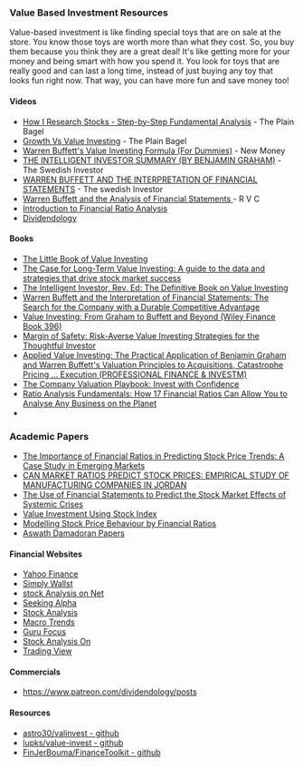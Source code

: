 ### Value Based Investment Resources

Value-based investment is like finding special toys that are on sale at the store. You know those toys are worth more than what they cost. So, you buy them because you think they are a great deal! It's like getting more for your money and being smart with how you spend it. You look for toys that are really good and can last a long time, instead of just buying any toy that looks fun right now. That way, you can have more fun and save money too!


#### Videos
- [How I Research Stocks - Step-by-Step Fundamental Analysis](https://www.youtube.com/watch?v=kXYvRR7gV2E) - The Plain Bagel
- [Growth Vs Value Investing](https://www.youtube.com/watch?v=6sUvcWpPvFE) - The Plain Bagel
- [Warren Buffett's Value Investing Formula (For Dummies)](https://www.youtube.com/watch?v=dWDPMD_rCY0) -  New Money
- [THE INTELLIGENT INVESTOR SUMMARY (BY BENJAMIN GRAHAM)](https://www.youtube.com/watch?v=npoyc_X5zO8) - The Swedish Investor
- [WARREN BUFFETT AND THE INTERPRETATION OF FINANCIAL STATEMENTS](https://www.youtube.com/watch?v=lBBXmim527A&t=239s) - The swedish Investor
- [Warren Buffett and the Analysis of Financial Statements
](https://www.youtube.com/watch?v=knaQgfxIi18&t=2419s) - R V C
- [Introduction to Financial Ratio Analysis](https://www.udemy.com/course/introduction-to-financial-ratio-analysis)
- [Dividendology](https://www.youtube.com/@Dividendology)

#### Books
- [The Little Book of Value Investing](https://www.amazon.com/Little-Book-Value-Investing/dp/0470055898/)
- [The Case for Long-Term Value Investing: A guide to the data and strategies that drive stock market success](https://www.amazon.com/Case-Long-Term-Value-Investing-strategies-ebook/dp/B09MKKPM4P/)
- [The Intelligent Investor, Rev. Ed: The Definitive Book on Value Investing](https://www.amazon.com/Intelligent-Investor-Collins-Business-Essentials-ebook/dp/B000FC12C8/)
- [Warren Buffett and the Interpretation of Financial Statements: The Search for the Company with a Durable Competitive Advantage](https://www.amazon.com/Warren-Buffett-Interpretation-Financial-Statements-ebook/dp/B004DCAB28)
- [Value Investing: From Graham to Buffett and Beyond (Wiley Finance Book 396)](https://www.amazon.com/Value-Investing-Graham-Buffett-Finance-ebook/dp/B08M5C79D9/)
- [Margin of Safety: Risk-Averse Value Investing Strategies for the Thoughtful Investor ](https://www.amazon.com/Margin-Safety-Risk-Averse-Strategies-Thoughtful/dp/0887305105/)
- [Applied Value Investing: The Practical Application of Benjamin Graham and Warren Buffett's Valuation Principles to Acquisitions, Catastrophe Pricing ... Execution (PROFESSIONAL FINANCE & INVESTM)](https://www.amazon.co.uk/Applied-Value-Investing-Application-Acquisitions/dp/0071628185/)
- [The Company Valuation Playbook: Invest with Confidence](https://www.amazon.co.uk/Company-Valuation-Playbook-Invest-Confidence/dp/1838470816)
- [Ratio Analysis Fundamentals: How 17 Financial Ratios Can Allow You to Analyse Any Business on the Planet ](https://www.amazon.co.uk/Ratio-Analysis-Fundamentals-Financial-Business/dp/1494922630)
- 
### Academic Papers
- [The Importance of Financial Ratios in Predicting Stock Price Trends: A Case Study in Emerging Markets](https://wneiz.pl/nauka_wneiz/frfu/79-2016/FRFU-79-13.pdf)
- [CAN MARKET RATIOS PREDICT STOCK PRICES: EMPIRICAL STUDY OF MANUFACTURING COMPANIES IN JORDAN](https://ijecm.co.uk/wp-content/uploads/2020/03/8316.pdf)
- [The Use of Financial Statements to Predict the Stock Market Effects of Systemic Crises](https://scholarship.claremont.edu/cgi/viewcontent.cgi?article=1088&context=cgu_etd)
- [Value Investment Using Stock Index](https://link.springer.com/chapter/10.1007/978-3-030-00677-8_9)
- [Modelling Stock Price Behaviour by Financial Ratios](https://link.springer.com/chapter/10.1007/978-3-642-76761-6_9)
- [Aswath Damadoran Papers](https://pages.stern.nyu.edu/~adamodar/New_Home_Page/papers.html)

#### Financial Websites
- [Yahoo Finance](https://finance.yahoo.com/)
- [Simply Wallst](https://simplywall.st/dashboard)
- [stock Analysis on Net](https://www.stock-analysis-on.net/)
- [Seeking Alpha](https://seekingalpha.com/)
- [Stock Analysis](https://stockanalysis.com/)
- [Macro Trends](https://www.macrotrends.net/stocks/charts/MSFT/microsoft/price-sales)
- [Guru Focus](https://www.gurufocus.com/)
- [Stock Analysis On](https://www.stock-analysis-on.net/NASDAQ/Company/Microsoft-Corp/DCF/DDM)
- [Trading View](https://www.tradingview.com/markets/stocks-usa/sectorandindustry-sector/electronic-technology/)
#### Commercials
- https://www.patreon.com/dividendology/posts

#### Resources
- [astro30/valinvest  - github](https://github.com/astro30/valinvest)
- [lupks/value-invest - github](https://github.com/lupks/value-invest)
- [FinJerBouma/FinanceToolkit - github](https://github.com/JerBouma/FinanceToolkit)
